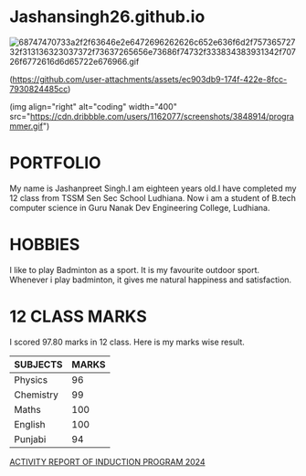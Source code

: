 # Jashansingh26.github.io

![68747470733a2f2f63646e2e6472696262626c652e636f6d2f75736572732f313136323037372f73637265656e73686f74732f333834383931342f70726f6772616d6d65722e676966.gif](https://github.com/user-attachments/assets/f08b1809-b689-46ca-aa59-d7c4b5c21cea)

(https://github.com/user-attachments/assets/ec903db9-174f-422e-8fcc-7930824485cc)

(img align="right" alt="coding" width="400" src="https://cdn.dribbble.com/users/1162077/screenshots/3848914/programmer.gif")

# **PORTFOLIO**

My name is Jashanpreet Singh.I am eighteen years old.I have completed my 12 class from TSSM Sen Sec School Ludhiana. Now i am a student of B.tech computer science in Guru Nanak Dev Engineering College, Ludhiana.

# **HOBBIES**

I like to play Badminton as a sport.
It is my favourite outdoor sport. Whenever i play badminton, it gives me natural happiness and satisfaction.

# **12 CLASS MARKS**

I scored 97.80 marks in 12 class.
Here is my marks wise result.

| SUBJECTS | MARKS |
|--------|------|
| Physics | 96 |
| Chemistry | 99 |
| Maths | 100 |
| English | 100 |
| Punjabi | 94 |

[ACTIVITY REPORT OF INDUCTION PROGRAM 2024](https://jashansingh26.github.io/Jashansingh2610.github.io/)


